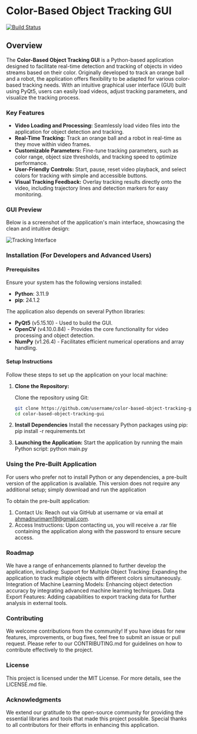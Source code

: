 # Color-Based Object Tracking GUI

[![Build Status](https://img.shields.io/badge/build-passing-brightgreen)](https://github.com/username/color-based-object-tracking-gui)

## Overview

The **Color-Based Object Tracking GUI** is a Python-based application designed to facilitate real-time detection and tracking of objects in video streams based on their color. Originally developed to track an orange ball and a robot, the application offers flexibility to be adapted for various color-based tracking needs. With an intuitive graphical user interface (GUI) built using PyQt5, users can easily load videos, adjust tracking parameters, and visualize the tracking process.

### Key Features

- **Video Loading and Processing:** Seamlessly load video files into the application for object detection and tracking.
- **Real-Time Tracking:** Track an orange ball and a robot in real-time as they move within video frames.
- **Customizable Parameters:** Fine-tune tracking parameters, such as color range, object size thresholds, and tracking speed to optimize performance.
- **User-Friendly Controls:** Start, pause, reset video playback, and select colors for tracking with simple and accessible buttons.
- **Visual Tracking Feedback:** Overlay tracking results directly onto the video, including trajectory lines and detection markers for easy monitoring.

### GUI Preview

Below is a screenshot of the application's main interface, showcasing the clean and intuitive design:

![Tracking Interface](![image](https://github.com/user-attachments/assets/92f02f98-e726-4a0a-8aa7-5a054e5d93a1))

### Installation (For Developers and Advanced Users)

#### Prerequisites

Ensure your system has the following versions installed:

- **Python**: 3.11.9
- **pip**: 24.1.2

The application also depends on several Python libraries:

- **PyQt5** (v5.15.10) - Used to build the GUI.
- **OpenCV** (v4.10.0.84) - Provides the core functionality for video processing and object detection.
- **NumPy** (v1.26.4) - Facilitates efficient numerical operations and array handling.

#### Setup Instructions

Follow these steps to set up the application on your local machine:

1. **Clone the Repository:**

   Clone the repository using Git:

   ```bash
   git clone https://github.com/username/color-based-object-tracking-gui.git
   cd color-based-object-tracking-gui
   
2. **Install Dependencies**
   Install the necessary Python packages using pip:
   pip install -r requirements.txt
   
3. **Launching the Application:**
   Start the application by running the main Python script:
   python main.py
   
### Using the Pre-Built Application
For users who prefer not to install Python or any dependencies, a pre-built version of the application is available. 
This version does not require any additional setup; simply download and run the application

To obtain the pre-built application:
1.  Contact Us: Reach out via GitHub at username or via email at ahmadnurimam19@gmail.com.
2.  Access Instructions: Upon contacting us, you will receive a .rar file containing the application along with the password to ensure secure access.

### Roadmap
We have a range of enhancements planned to further develop the application, including:
    Support for Multiple Object Tracking: Expanding the application to track multiple objects with different colors simultaneously.
    Integration of Machine Learning Models: Enhancing object detection accuracy by integrating advanced machine learning techniques.
    Data Export Features: Adding capabilities to export tracking data for further analysis in external tools.

### Contributing
We welcome contributions from the community! If you have ideas for new features, improvements, or bug fixes, feel free to submit an issue or pull request. Please refer to our CONTRIBUTING.md for guidelines on how to contribute effectively to the project.

### License
This project is licensed under the MIT License. For more details, see the LICENSE.md file.

### Acknowledgments
We extend our gratitude to the open-source community for providing the essential libraries and tools that made this project possible. Special thanks to all contributors for their efforts in enhancing this application.

